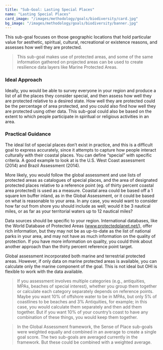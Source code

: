 ```yaml
---
title: "Sub-Goal: Lasting Special Places"
name: "Lasting Special Places"
card_image: "/images/methodology/goals/biodiversity/card.jpg"
bg_image: "/images/methodology/goals/biodiversity/banner.jpg"
---
```


This sub-goal focuses on those geographic locations that hold particular value for aesthetic, spiritual, cultural, recreational or existence reasons, and assesses how well they are protected.

> This sub-goal makes use of protected areas, and some of the same information gathered on projected areas can be used to create resilience data layers like Marine Protected Areas.

### Ideal Approach

Ideally, you would be able to survey everyone in your region and produce a list of all the places they consider special, and then assess how well they are protected relative to a desired state. How well they are protected could be the percentage of area protected, and you could also find how well they are protected using other data. This sub-goal could also be based on the extent to which people participate in spiritual or religious activities in an area.

### Practical Guidance

The ideal list of special places don’t exist in practice, and this is a difficult goal to express accurately, since it attempts to capture how people interact culturally with their coastal places. You can define “special” with specific criteria. A good example to look at is the U.S. West Coast assessment (2014) and Brazil Assessment (2014).

More likely, you would follow the global assessment and use lists of protected areas as catalogues of special places, and the area of designated protected places relative to a reference point (eg. of thirty percent coastal area protected) is used as a measure. Coastal area could be based off a 1 square km buffer inland, as in the Global Assessment, or it could be based on what is reasonable to your area. In any case, you would want to consider how far out from shore you should include as well; would it be 3 nautical miles, or as far as your territorial waters up to 12 nautical miles?

Data sources should be specific to your region. International databases, like the World Database of Protected Areas (www.protectedplanet.net/), offer rich information, but they may not be as up-to-date as the list of national parks in your area, and may not have as much information on the quality of protection. If you have more information on quality, you could think about another approach than the thirty percent reference point target.

Global assessment incorporated both marine and terrestrial protected areas. However, if only data on marine protected areas is available, you can calculate only the marine component of the goal. This is not ideal but OHI is flexible to work with the data available.

> If you assessment involves multiple categories (e.g., antiquities, MPAs, beaches of special interest), whether you group them together or calculate each category separately depends on reference points. Maybe you want 10% of offshore water to be in MPAs, but only 5% of coastlines to be beaches and 3% Antiquities, for example; in this case, you would calculate them separately and then add them together. But if you want 10% of your country’s coast to have any combination of these things, you would keep them together.

> In the Global Assessment framework, the Sense of Place sub-goals were weighted equally and combined in an average to create a single goal score. The two sub-goals are averaged currently in the framework. But these could be combined with a weighted average.

